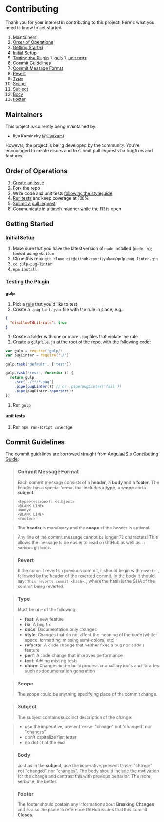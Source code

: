 # Contributing

Thank you for your interest in contributing to this project! Here's what you need to know to get started.

1. [Maintainers](#maintainers)
1. [Order of Operations](#order-of-operations)
1. [Getting Started](#getting-started)
  1. [Initial Setup](#initial-setup)
  1. [Testing the Plugin](#testing-the-plugin)
    1. [gulp](#gulp)
    1. [unit tests](#unit-tests)
1. [Commit Guidelines](#commit-guidelines)
  1. [Commit Message Format](#commit-message-format)
  1. [Revert](#revert)
  1. [Type](#type)
  1. [Scope](#scope)
  1. [Subject](#subject)
  1. [Body](#body)
  1. [Footer](#footer)

## Maintainers

This project is currently being maintained by:

* Ilya Kaminsky ([@ilyakam](https://github.com/ilyakam/))

However, the project is being developed by the community. You're encouraged to create issues and to submit pull requests for bugfixes and features.

## Order of Operations

1. [Create an issue](https://github.com/ilyakam/gulp-pug-linter/issues/new)
1. Fork the repo
1. Write code and unit tests [following the styleguide](http://standardjs.com/)
1. [Run tests](#unit-tests) and keep coverage at 100%
1. [Submit a pull request](https://github.com/ilyakam/gulp-pug-linter/compare)
1. Communicate in a timely manner while the PR is open

## Getting Started

### Initial Setup

1. Make sure that you have the latest version of `node` installed (`node -v`); tested using `v5.10.x`
1. Clone this repo `git clone git@github.com:ilyakam/gulp-pug-linter.git`
1. `cd gulp-pug-linter`
1. `npm install`

### Testing the Plugin

#### gulp

1. Pick a [rule](https://github.com/pugjs/pug-lint/blob/master/docs/rules.md) that you'd like to test
1. Create a `.pug-lint.json` file with the rule in place, e.g.:
  ```json
  {
    "disallowIdLiterals": true
  }
  ```

1. Create a folder with one or more `.pug` files that violate the rule
1. Create a `gulpfile.js` at the root of the repo, with the following code:
  ```js
  var gulp = require('gulp')
  var pugLinter = require('./')

  gulp.task('default', ['test'])

  gulp.task('test', function () {
    return gulp
      .src('./**/*.pug')
      .pipe(pugLinter()) // or .pipe(pugLinter('fail'))
      .pipe(pugLinter.reporter())
  })
  ```
1. Run `gulp`

#### unit tests

1. Run `npm run-script coverage`

## Commit Guidelines

The commit guidelines are borrowed straight from [AngularJS's Contributing Guide](https://github.com/angular/angular.js/blob/master/CONTRIBUTING.md#-git-commit-guidelines):

> ### Commit Message Format
> Each commit message consists of a **header**, a **body** and a **footer**.  The header has a special
> format that includes a **type**, a **scope** and a **subject**:

> ```
> <type>(<scope>): <subject>
> <BLANK LINE>
> <body>
> <BLANK LINE>
> <footer>
> ```

> The **header** is mandatory and the **scope** of the header is optional.

> Any line of the commit message cannot be longer 72 characters! This allows the message to be easier to read on GitHub as well as in various git tools.

> ### Revert
> If the commit reverts a previous commit, it should begin with `revert: `, followed by the header of the reverted commit. In the body it should say: `This reverts commit <hash>.`, where the hash is the SHA of the commit being reverted.

> ### Type
> Must be one of the following:

> * **feat**: A new feature
> * **fix**: A bug fix
> * **docs**: Documentation only changes
> * **style**: Changes that do not affect the meaning of the code (white-space, formatting, missing semi-colons, etc)
> * **refactor**: A code change that neither fixes a bug nor adds a feature
> * **perf**: A code change that improves performance
> * **test**: Adding missing tests
> * **chore**: Changes to the build process or auxiliary tools and libraries such as documentation generation

> ### Scope
> The scope could be anything specifying place of the commit change.

> ### Subject
> The subject contains succinct description of the change:

> * use the imperative, present tense: "change" not "changed" nor "changes"
> * don't capitalize first letter
> * no dot (.) at the end

> ### Body
> Just as in the **subject**, use the imperative, present tense: "change" not "changed" nor "changes". The body should include the motivation for the change and contrast this with previous behavior. The more verbose, the better.

> ### Footer
> The footer should contain any information about **Breaking Changes** and is also the place to reference GitHub issues that this commit **Closes**.
